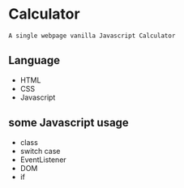 # Calculator

`A single webpage vanilla Javascript Calculator`

## Language 

* HTML
* CSS
* Javascript

## some Javascript usage

* class
* switch case
* EventListener
* DOM 
* if